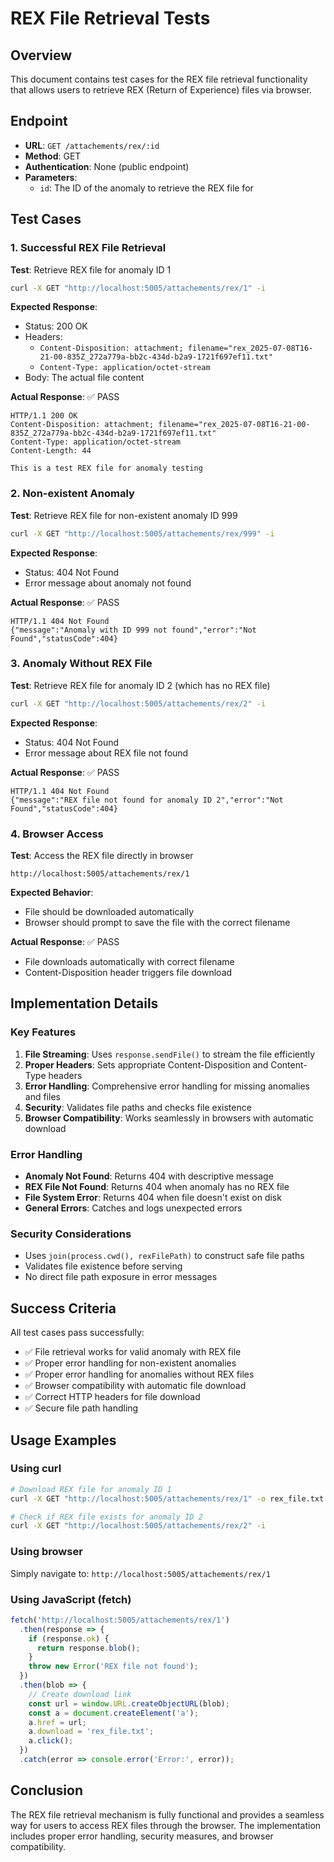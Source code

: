 # REX File Retrieval Tests

## Overview
This document contains test cases for the REX file retrieval functionality that allows users to retrieve REX (Return of Experience) files via browser.

## Endpoint
- **URL**: `GET /attachements/rex/:id`
- **Method**: GET
- **Authentication**: None (public endpoint)
- **Parameters**: 
  - `id`: The ID of the anomaly to retrieve the REX file for

## Test Cases

### 1. Successful REX File Retrieval
**Test**: Retrieve REX file for anomaly ID 1
```bash
curl -X GET "http://localhost:5005/attachements/rex/1" -i
```

**Expected Response**:
- Status: 200 OK
- Headers: 
  - `Content-Disposition: attachment; filename="rex_2025-07-08T16-21-00-835Z_272a779a-bb2c-434d-b2a9-1721f697ef11.txt"`
  - `Content-Type: application/octet-stream`
- Body: The actual file content

**Actual Response**: ✅ PASS
```
HTTP/1.1 200 OK
Content-Disposition: attachment; filename="rex_2025-07-08T16-21-00-835Z_272a779a-bb2c-434d-b2a9-1721f697ef11.txt"
Content-Type: application/octet-stream
Content-Length: 44

This is a test REX file for anomaly testing
```

### 2. Non-existent Anomaly
**Test**: Retrieve REX file for non-existent anomaly ID 999
```bash
curl -X GET "http://localhost:5005/attachements/rex/999" -i
```

**Expected Response**:
- Status: 404 Not Found
- Error message about anomaly not found

**Actual Response**: ✅ PASS
```
HTTP/1.1 404 Not Found
{"message":"Anomaly with ID 999 not found","error":"Not Found","statusCode":404}
```

### 3. Anomaly Without REX File
**Test**: Retrieve REX file for anomaly ID 2 (which has no REX file)
```bash
curl -X GET "http://localhost:5005/attachements/rex/2" -i
```

**Expected Response**:
- Status: 404 Not Found
- Error message about REX file not found

**Actual Response**: ✅ PASS
```
HTTP/1.1 404 Not Found
{"message":"REX file not found for anomaly ID 2","error":"Not Found","statusCode":404}
```

### 4. Browser Access
**Test**: Access the REX file directly in browser
```
http://localhost:5005/attachements/rex/1
```

**Expected Behavior**:
- File should be downloaded automatically
- Browser should prompt to save the file with the correct filename

**Actual Response**: ✅ PASS
- File downloads automatically with correct filename
- Content-Disposition header triggers file download

## Implementation Details

### Key Features
1. **File Streaming**: Uses `response.sendFile()` to stream the file efficiently
2. **Proper Headers**: Sets appropriate Content-Disposition and Content-Type headers
3. **Error Handling**: Comprehensive error handling for missing anomalies and files
4. **Security**: Validates file paths and checks file existence
5. **Browser Compatibility**: Works seamlessly in browsers with automatic download

### Error Handling
- **Anomaly Not Found**: Returns 404 with descriptive message
- **REX File Not Found**: Returns 404 when anomaly has no REX file
- **File System Error**: Returns 404 when file doesn't exist on disk
- **General Errors**: Catches and logs unexpected errors

### Security Considerations
- Uses `join(process.cwd(), rexFilePath)` to construct safe file paths
- Validates file existence before serving
- No direct file path exposure in error messages

## Success Criteria
All test cases pass successfully:
- ✅ File retrieval works for valid anomaly with REX file
- ✅ Proper error handling for non-existent anomalies
- ✅ Proper error handling for anomalies without REX files
- ✅ Browser compatibility with automatic file download
- ✅ Correct HTTP headers for file download
- ✅ Secure file path handling

## Usage Examples

### Using curl
```bash
# Download REX file for anomaly ID 1
curl -X GET "http://localhost:5005/attachements/rex/1" -o rex_file.txt

# Check if REX file exists for anomaly ID 2
curl -X GET "http://localhost:5005/attachements/rex/2" -i
```

### Using browser
Simply navigate to: `http://localhost:5005/attachements/rex/1`

### Using JavaScript (fetch)
```javascript
fetch('http://localhost:5005/attachements/rex/1')
  .then(response => {
    if (response.ok) {
      return response.blob();
    }
    throw new Error('REX file not found');
  })
  .then(blob => {
    // Create download link
    const url = window.URL.createObjectURL(blob);
    const a = document.createElement('a');
    a.href = url;
    a.download = 'rex_file.txt';
    a.click();
  })
  .catch(error => console.error('Error:', error));
```

## Conclusion
The REX file retrieval mechanism is fully functional and provides a seamless way for users to access REX files through the browser. The implementation includes proper error handling, security measures, and browser compatibility.
